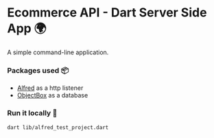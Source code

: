 # Ecommerce API - Dart Server Side App 🌍
A simple command-line application.

### Packages used 📦
- [Alfred](https://pub.dev/packages/alfred) as a http listener
- [ObjectBox](https://pub.dev/packages/objectbox) as a database

### Run it locally 🚀
```shell
dart lib/alfred_test_project.dart
```
